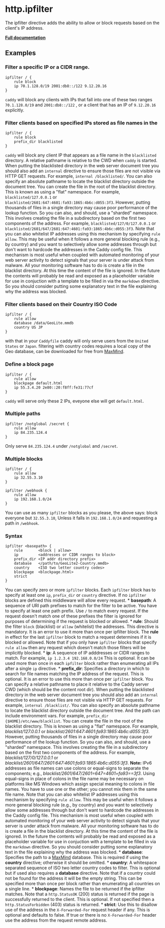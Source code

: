 # http.ipfilter

The ipfilter directive adds the ability to allow or block requests based on the client&#39;s IP address.

**[Full documentation](https://github.com/pyed/ipfilter/blob/master/README.md)**

## Examples

### Filter a specific IP or a CIDR range.

``` caddyfile
ipfilter / {
    rule block
    ip 70.1.128.0/19 2001:db8::/122 9.12.20.16
}
```

`caddy` will block any clients with IPs that fall into one of these two ranges `70.1.128.0/19` and `2001:db8::/122` , or
a client that has an IP of `9.12.20.16` explicitly.

### Filter clients based on specified IPs stored as file names in the

``` caddyfile
ipfilter / {
    rule block
    prefix_dir blacklisted
}
```

`caddy` will block any client IP that appears as a file name in the `blacklisted` directory. A relative pathname is
relative to the CWD when `caddy` is started. When putting the blacklisted directory in the web server document tree you
should also add an `internal` directive to ensure those files are not visible via HTTP GET requests. For example,
`internal /blacklisted/`. You can also specify an absolute pathname to locate the blacklist directory outside the
document tree. You can create the file in the root of the blacklist directory. This is known as using a &#34;flat&#34;
namespace. For example, `blacklisted/127.0.0.1` or `blacklisted/2601:647:4601:fa93:1865:4b6c:d055:3f3`. However, putting
thousands of files in a single directory may cause poor performance of the lookup function. So you can also, and should,
use a &#34;sharded&#34; namespace. This involves creating the file in a subdirectory based on the first two components
of the address. For example, `blacklisted/127/0/127.0.0.1` or
`blacklisted/2601/647/2601:647:4601:fa93:1865:4b6c:d055:3f3`. Note that you can also whitelist IP addresses using this
mechanism by specifying `rule allow`. This may be useful when it follows a more general blocking rule (e.g., by country)
and you want to selectively allow some addresses through but don&#39;t want to hardcode the addresses in the Caddy
config file. This mechanism is most useful when coupled with automated monitoring of your web server activity to detect
signals that your server is under attack from malware. All your monitoring software has to do is create a file in the
blacklist directory. At this time the content of the file is ignored. In the future the contents will probably be read
and exposed as a placeholder variable for use in conjuction with a template to be filled in via the `markdown`
directive. So you should consider putting some explanatory text in the file explaining why the address was blocked.

### Filter clients based on their Country ISO Code

``` caddyfile
ipfilter / {
    rule allow
    database /data/GeoLite.mmdb
    country US JP
}
```

with that in your `Caddyfile` caddy will only serve users from the `United States` or `Japan`. filtering with country
codes requires a local copy of the Geo database, can be downloaded for free from
[MaxMind](https://dev.maxmind.com/geoip/geoip2/geolite2/).

### Define a block page

``` caddyfile
ipfilter / {
    rule allow
    blockpage default.html
    ip 55.3.4.20 2e80::20:f8ff:fe31:77cf
}
```

`caddy` will serve only these 2 IPs, eveyone else will get `default.html`.

### Multiple paths

``` caddyfile
ipfilter /notglobal /secret {
    rule allow
    ip 84.235.124.4
}
```

Only serve `84.235.124.4` under `/notglobal` and `/secret`.

### Multiple blocks

``` caddyfile
ipfilter / {
    rule allow
    ip 32.55.3.10
}

ipfilter /webhook {
    rule allow
    ip 192.168.1.0/24
}
```

You can use as many `ipfilter` blocks as you please, the above says: block everyone but `32.55.3.10`, Unless it falls in
`192.168.1.0/24` and requesting a path in `/webhook`.

### Syntax

``` caddyfile
ipfilter <basepath> {
    rule       <block | allow>
    ip         <addresses or CIDR ranges to block>
    prefix_dir <IP addr directory prefix>
    database   </path/to/GeoLite2-Country.mmdb>
    country    <ISO two letter country codes>
    blockpage  <blockpage.html>
    strict
}
```

You can specify zero or more `ipfilter` blocks. Each `ipfilter` block has to specify at least one `ip`, `prefix_dir` or
`country` directive. If no `ipfilter` blocks are defined this middleware will allow every request. \* **basepath**: A
sequence of URI path prefixes to match for the filter to be active. You have to specify at least one path prefix. Use
`/` to match every request. If the request doesn&#39;t match one of these prefixes the filter is ignored for purposes of
determining if the request is blocked or allowed. \* **rule**: Should the filter `block` (blacklist) or `allow`
(whitelist) the addresses. This directive is mandatory. It is an error to use it more than once per ipfilter block. The
**rule** in effect for the last `ipfilter` block to match a request determines if it is blocked or allowed. Note that if
you only have `ipfilter` blocks that specify `rule allow` then any request which doesn&#39;t match those filters will be
implicitly blocked. \* **ip**: A sequence of IP adddresses or CIDR ranges to match. For example,
`ip 1.2.3.4 192.168.0.0/24` This is optional. It can be used more than once in each `ipfilter` block rather than
enumerating all IPs after a single `ip` directive. \* **prefix_dir**: Specifies a directory in which to search for file
names matching the IP address of the request. This is optional. It is an error to use this more than once per `ipfilter`
block. You can specify a relative pathname to place it relative to the Caddy server CWD (which should be the content
root dir). When putting the blacklisted directory in the web server document tree you should also add an `internal`
directive to ensure those files are not visible via HTTP GET requests. For example, `internal /blacklist/`. You can also
specify an absolute pathname to locate the blacklist directory outside the document tree. And the path can include
environment vars. For example, `prefix_dir {$HOME}/etc/www/blacklist`. You can create the file in the root of the
blacklist directory. This is known as using a &#34;flat&#34; namespace. For example, *blacklist/127.0.0.1* or
*blacklist/2601:647:4601:fa93:1865:4b6c:d055:3f3*. However, putting thousands of files in a single directory may cause
poor performance of the lookup function. So you can also, and should, use a &#34;sharded&#34; namespace. This involves
creating the file in a subdirectory based on the first two components of the address. For example,
*blacklist/127/0/127.0.0.1* or *blacklist/2601/647/2601:647:4601:fa93:1865:4b6c:d055:3f3*. **Note:** IPv6 addresses as
file names can use colons or equal-signs to separate the components; e.g., *blacklist/2601/647/2601=647=4601=fa93==3f3*.
Using equal-signs in place of colons in the file name may be necessary on platforms like MS Windows which assign special
meaning to colons in file names. You have to use one or the other; you cannot mix them in the same file name. Note that
you can also whitelist IP addresses using this mechanism by specifying `rule allow`. This may be useful when it follows
a more general blocking rule (e.g., by country) and you want to selectively allow some addresses through but don&#39;t
want to hardcode the addresses in the Caddy config file. This mechanism is most useful when coupled with automated
monitoring of your web server activity to detect signals that your server is under attack from malware. All your
monitoring software has to do is create a file in the blacklist directory. At this time the content of the file is
ignored. In the future the contents will probably be read and exposed as a placeholder variable for use in conjuction
with a template to be filled in via the `markdown` directive. So you should consider putting some explanatory text in
the file explaining why the address was blocked. \* **database**: Specifies the path to a
[MaxMind](https://dev.maxmind.com/geoip/geoip2/geolite2/) database. This is required if using the **country** directive;
otherwise it should be omitted. \* **country**: A whitespace separated sequence of ISO two letter country codes to
filter. This is optional but if used also requires a **database** directive. Note that if a country could not be found
for the address it will be the empty string. This can be specified more than once per block rather than enumerating all
countries on a single line. \* **blockpage**: Names the file to be returned if the ipfilter matches. Note that a
`http.StatusOK` (200) status is returned if the page is successfully returned to the client. This is optional. If not
specified then a `http.StatusForbidden` (403) status is returned. \* **strict**: Use this to disallow use of the address
in the `X-Forwarded-For` request header if any. This is optional and defaults to false. If true or there is no
`X-Forwarded-For` header use the address from the request remote address.

